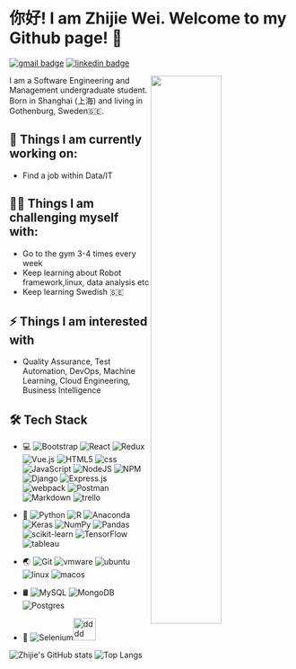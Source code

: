 # 你好! I am Zhijie Wei. Welcome to my Github page! 👋

[![gmail badge](https://img.shields.io/badge/-zjwei0201@gmail.com-c14438?style=for-the-badge&logo=gmail&logoColor=white&link=mailto:zjwei0201@gmail.com)](mailto:zjwei0201@gmail.com)
[![linkedin badge](https://img.shields.io/badge/LinkedIN-0077B5?style=for-the-badge&logo=linkedin&logoColor=white)](https://www.linkedin.com/in/zhijie-wei-858895219)

<img align="right" src="https://imgur.com/qistEkP.gif" width="50%" />

I am a Software Engineering and Management undergraduate student. Born in Shanghai (上海) and living in Gothenburg, Sweden🇸🇪. 

## 🌱 Things I am currently working on: 

- Find a job within Data/IT 


## 💪🏻 Things I am challenging myself with: 
- Go to the gym 3-4 times every week 
- Keep learning about Robot framework,linux, data analysis etc
- Keep learning Swedish 🇸🇪 

## ⚡ Things I am interested with
- Quality Assurance, Test Automation, DevOps, Machine Learning, Cloud Engineering, Business Intelligence

## 🛠 Tech Stack
- 💻 ![Bootstrap](https://img.shields.io/badge/bootstrap-%23563D7C.svg?style=for-the-badge&logo=bootstrap&logoColor=white)
![React](https://img.shields.io/badge/React-20232A?style=for-the-badge&logo=react&logoColor=61DAFB)
![Redux](https://img.shields.io/badge/Redux-593D88?style=for-the-badge&logo=redux&logoColor=white)
![Vue.js](https://img.shields.io/badge/vuejs-%2335495e.svg?style=for-the-badge&logo=vuedotjs&logoColor=%234FC08D)
![HTML5](https://img.shields.io/badge/html5-%23E34F26.svg?style=for-the-badge&logo=html5&logoColor=white)
![css](https://img.shields.io/badge/CSS3-1572B6?style=for-the-badge&logo=css3&logoColor=white)
![JavaScript](https://img.shields.io/badge/javascript-%23323330.svg?style=for-the-badge&logo=javascript&logoColor=%23F7DF1E)
![NodeJS](https://img.shields.io/badge/Node.js-43853D?style=for-the-badge&logo=node.js&logoColor=white)
![NPM](https://img.shields.io/badge/NPM-%23000000.svg?style=for-the-badge&logo=npm&logoColor=white)
![Django](https://img.shields.io/badge/django-%23092E20.svg?style=for-the-badge&logo=django&logoColor=white)
![Express.js](https://img.shields.io/badge/express.js-%23404d59.svg?style=for-the-badge&logo=express&logoColor=%2361DAFB)
![webpack](https://img.shields.io/badge/Webpack-8DD6F9?style=for-the-badge&logo=Webpack&logoColor=white)
![Postman](https://img.shields.io/badge/Postman-FF6C37?style=for-the-badge&logo=Postman&logoColor=white)
![Markdown](https://img.shields.io/badge/markdown-%23000000.svg?style=for-the-badge&logo=markdown&logoColor=white)
![trello](https://img.shields.io/badge/Trello-0052CC?style=for-the-badge&logo=trello&logoColor=white)


- 🚀 ![Python](https://img.shields.io/badge/Python-FFD43B?style=for-the-badge&logo=python&logoColor=blue)
![R](https://img.shields.io/badge/R-276DC3?style=for-the-badge&logo=r&logoColor=white)
![Anaconda](https://img.shields.io/badge/Anaconda-%2344A833.svg?style=for-the-badge&logo=anaconda&logoColor=white)
![Keras](https://img.shields.io/badge/Keras-%23D00000.svg?style=for-the-badge&logo=Keras&logoColor=white)
![NumPy](https://img.shields.io/badge/numpy-%23013243.svg?style=for-the-badge&logo=numpy&logoColor=white) 
![Pandas](https://img.shields.io/badge/pandas-%23150458.svg?style=for-the-badge&logo=pandas&logoColor=white)
![scikit-learn](https://img.shields.io/badge/scikit--learn-%23F7931E.svg?style=for-the-badge&logo=scikit-learn&logoColor=white)
![TensorFlow](https://img.shields.io/badge/TensorFlow-%23FF6F00.svg?style=for-the-badge&logo=TensorFlow&logoColor=white)
![tableau](https://img.shields.io/badge/Tableau-E97627?style=for-the-badge&logo=Tableau&logoColor=white)

- 🌏 ![Git](https://img.shields.io/badge/-Git-333333?style=for-the-badge&logo=git)
![vmware](https://img.shields.io/badge/VMware-231f20?style=for-the-badge&logo=VMware&logoColor=white)
![ubuntu](https://img.shields.io/badge/Ubuntu-E95420?style=for-the-badge&logo=ubuntu&logoColor=white)
![linux](https://img.shields.io/badge/Linux-FCC624?style=for-the-badge&logo=linux&logoColor=black)
![macos](https://img.shields.io/badge/mac%20os-000000?style=for-the-badge&logo=apple&logoColor=white)

- 🛢 ![MySQL](https://img.shields.io/badge/MySQL-005C84?style=for-the-badge&logo=mysql&logoColor=white)
![MongoDB](https://img.shields.io/badge/MongoDB-%234ea94b.svg?style=for-the-badge&logo=mongodb&logoColor=white)
![Postgres](https://img.shields.io/badge/postgres-%23316192.svg?style=for-the-badge&logo=postgresql&logoColor=white)

- 🤖 ![Selenium](https://img.shields.io/badge/Selenium-43B02A?style=for-the-badge&logo=Selenium&logoColor=white)<img src = "https://upload.wikimedia.org/wikipedia/commons/e/e4/Robot-framework-logo.png" height="40" width="40" alt="dddd"/>

![Zhijie's GitHub stats](https://github-readme-stats.vercel.app/api?username=ZJW-92&show_icons=true&theme=highcontrast)
![Top Langs](https://github-readme-stats.vercel.app/api/top-langs/?username=ZJW-92&layout=compact&theme=highcontrast)



<!--
![Readme Card](https://github-readme-stats.vercel.app/api/pin/?username=ZJW-92&repo=Stoink_stock_price_prediction&theme=react&show_owners)
[![Mail Badge](https://img.shields.io/badge/-zjwei0201@gmail.com-c14438?style=flat&logo=Gmail&logoColor=white&link=mailto:zjwei0201@gmail.com)](mailto:zjwei0201@gmail.com)

<img align="right" alt="GIF" src="https://raw.githubusercontent.com/JoeyBling/JoeyBling/master/pic/pusheencode.gif" />

<img align="right" src="https://imgur.com/qistEkP.gif" width="50%"/>


Here are some ideas to get you started:

- 🔭 I’m currently working on ...
- 🌱 I’m currently learning ...
- 👯 I’m looking to collaborate on ...
- 🤔 I’m looking for help with ...
- 💬 Ask me about ...
- 📫 How to reach me: ...
- 😄 Pronouns: ...
- ⚡ Fun fact: ...
-->
